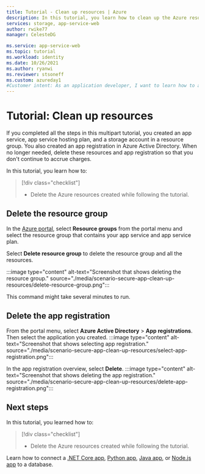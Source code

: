 ```yaml
---
title: Tutorial - Clean up resources | Azure
description: In this tutorial, you learn how to clean up the Azure resources allocated while creating the web app.
services: storage, app-service-web
author: rwike77
manager: CelesteDG

ms.service: app-service-web
ms.topic: tutorial
ms.workload: identity
ms.date: 10/26/2021
ms.author: ryanwi
ms.reviewer: stsoneff
ms.custom: azureday1
#Customer intent: As an application developer, I want to learn how to access Azure Storage for an app using managed identities.
---
```


# Tutorial: Clean up resources

If you completed all the steps in this multipart tutorial, you created an app service, app service hosting plan, and a storage account in a resource group. You also created an app registration in Azure Active Directory. When no longer needed, delete these resources and app registration so that you don't continue to accrue charges.

In this tutorial, you learn how to:

> [!div class="checklist"]
>
> * Delete the Azure resources created while following the tutorial.

## Delete the resource group

In the [Azure portal](https://portal.azure.com), select **Resource groups** from the portal menu and select the resource group that contains your app service and app service plan.

Select **Delete resource group** to delete the resource group and all the resources.

:::image type="content" alt-text="Screenshot that shows deleting the resource group." source="./media/scenario-secure-app-clean-up-resources/delete-resource-group.png":::

This command might take several minutes to run.

## Delete the app registration

From the portal menu, select **Azure Active Directory** > **App registrations**. Then select the application you created.
:::image type="content" alt-text="Screenshot that shows selecting app registration." source="./media/scenario-secure-app-clean-up-resources/select-app-registration.png":::

In the app registration overview, select **Delete**.
:::image type="content" alt-text="Screenshot that shows deleting the app registration." source="./media/scenario-secure-app-clean-up-resources/delete-app-registration.png":::

## Next steps

In this tutorial, you learned how to:

> [!div class="checklist"]
>
> * Delete the Azure resources created while following the tutorial.

Learn how to connect a [.NET Core app](tutorial-dotnetcore-sqldb-app.md), [Python app](tutorial-python-postgresql-app.md), [Java app](tutorial-java-spring-cosmosdb.md), or [Node.js app](tutorial-nodejs-mongodb-app.md) to a database.
